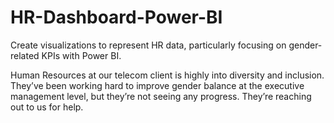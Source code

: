 # HR-Dashboard-Power-BI
Create visualizations to represent HR data, particularly focusing on gender-related KPIs with Power BI.

Human Resources at our telecom client is highly into diversity and inclusion. They’ve been working hard to improve gender balance at the executive management level, but they’re not seeing any progress. They’re reaching out to us for help.
